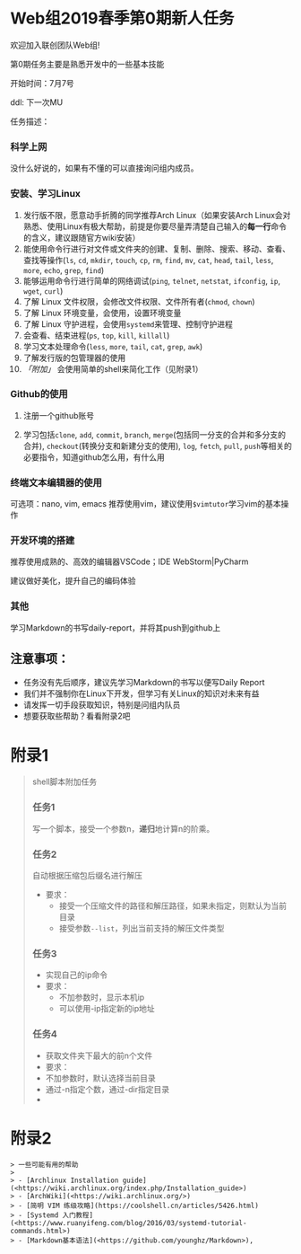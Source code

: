    # Web组2019春季第0期新人任务

欢迎加入联创团队Web组!

第0期任务主要是熟悉开发中的一些基本技能

开始时间：7月7号

ddl: 下一次MU

任务描述：

### 科学上网

没什么好说的，如果有不懂的可以直接询问组内成员。

### 安装、学习Linux

1. 发行版不限，愿意动手折腾的同学推荐Arch Linux（如果安装Arch Linux会对熟悉、使用Linux有极大帮助，前提是你要尽量弄清楚自己输入的**每一行**命令的含义，建议跟随官方wiki安装）
2. 能使用命令行进行对文件或文件夹的创建、复制、删除、搜索、移动、查看、查找等操作(`ls`, `cd`, `mkdir`, `touch`, `cp`, `rm`, `find`, `mv`, `cat`, `head`, `tail`, `less`, `more`, `echo`, `grep`, `find`)
3.  能够运用命令行进行简单的网络调试(`ping`, `telnet`, `netstat`, `ifconfig`, `ip`, `wget`, `curl`)
4. 了解 Linux 文件权限，会修改文件权限、文件所有者(`chmod`, `chown`)
5. 了解 Linux 环境变量，会使用，设置环境变量
6. 了解 Linux 守护进程，会使用`systemd`来管理、控制守护进程
7. 会查看、结束进程(`ps`, `top`, `kill`, `killall`)
8. 学习文本处理命令(`less`, `more`, `tail`, `cat`, `grep`, `awk`)
9. 了解发行版的包管理器的使用
10. *「附加」* 会使用简单的shell来简化工作（见附录1）

### Github的使用

1. 注册一个github账号

2. 学习包括`clone`, `add`, `commit`, `branch`, `merge`(包括同一分支的合并和多分支的合并), `checkout`(转换分支和新建分支的使用), `log`, `fetch`, `pull`, `push`等相关的必要指令，知道github怎么用，有什么用

### 终端文本编辑器的使用

可选项：nano, vim, emacs 推荐使用vim，建议使用`$vimtutor`学习vim的基本操作

### 开发环境的搭建

推荐使用成熟的、高效的编辑器VSCode；IDE WebStorm|PyCharm

建议做好美化，提升自己的编码体验

### 其他

学习Markdown的书写daily-report，并将其push到github上

## 注意事项：

- 任务没有先后顺序，建议先学习Markdown的书写以便写Daily Report
- 我们并不强制你在Linux下开发，但学习有关Linux的知识对未来有益
- 请发挥一切手段获取知识，特别是问组内队员
- 想要获取些帮助？看看附录2吧

# 附录1

> shell脚本附加任务
>
> ### 任务1
>
> 写一个脚本，接受一个参数n，**递归**地计算n的阶乘。
>
> ### 任务2
>
> 自动根据压缩包后缀名进行解压
>
> - 要求：
>   - 接受一个压缩文件的路径和解压路径，如果未指定，则默认为当前目录
>   -  接受参数`--list`，列出当前支持的解压文件类型
>
> ### 任务3
>
> 	- 实现自己的ip命令
>  - 要求：
>    	-  不加参数时，显示本机ip
>    	-  可以使用-ip指定新的ip地址
>
> ### 任务4
>
> * 获取文件夹下最大的前n个文件
> *  要求：
>   * 不加参数时，默认选择当前目录
>   * 通过-n指定个数，通过-dir指定目录
>   * 

# 附录2

	> 一些可能有用的帮助
	>
	> - [Archlinux Installation guide](<https://wiki.archlinux.org/index.php/Installation_guide>)
	> - [ArchWiki](<https://wiki.archlinux.org/>)
	> - [简明 VIM 练级攻略](https://coolshell.cn/articles/5426.html)
	> - [Systemd 入门教程](<https://www.ruanyifeng.com/blog/2016/03/systemd-tutorial-commands.html>)
	> - [Markdown基本语法](<https://github.com/younghz/Markdown>),